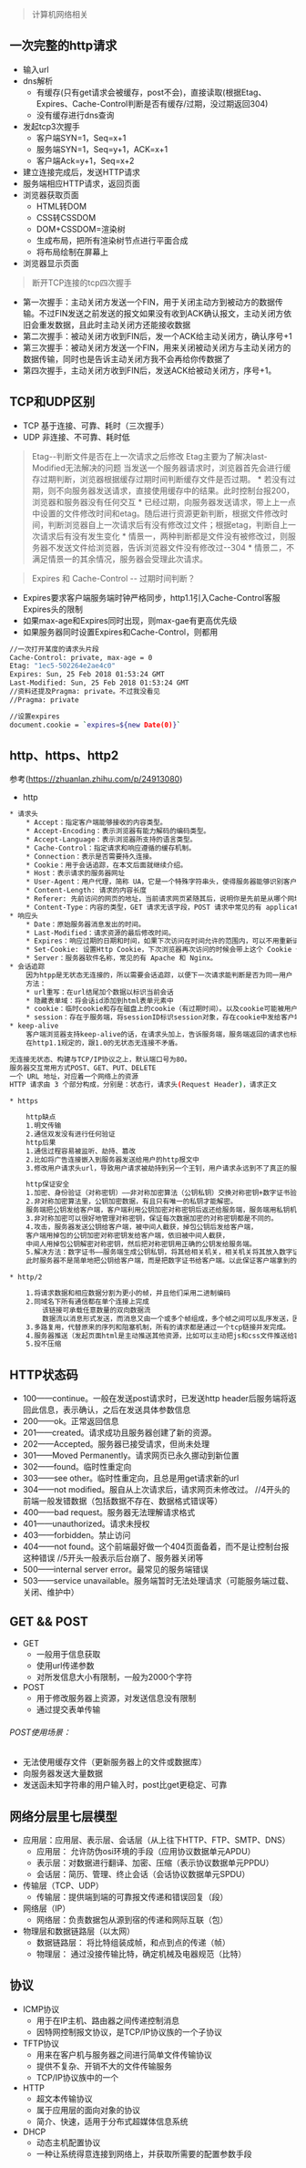 > 计算机网络相关

## 一次完整的http请求

* 输入url
* dns解析
    * 有缓存(只有get请求会被缓存，post不会)，直接读取(根据Etag、Expires、Cache-Control判断是否有缓存/过期，没过期返回304)
    * 没有缓存进行dns查询
* 发起tcp3次握手
    * 客户端SYN=1，Seq=x+1
    * 服务端SYN=1，Seq=y+1，ACK=x+1
    * 客户端Ack=y+1，Seq=x+2
* 建立连接完成后，发送HTTP请求
* 服务端相应HTTP请求，返回页面
* 浏览器获取页面
    * HTML转DOM
    * CSS转CSSDOM
    * DOM+CSSDOM=渲染树
    * 生成布局，把所有渲染树节点进行平面合成
    * 将布局绘制在屏幕上
* 浏览器显示页面

> 断开TCP连接的tcp四次握手

* 第一次握手：主动关闭方发送一个FIN，用于关闭主动方到被动方的数据传输。不过FIN发送之前发送的报文如果没有收到ACK确认报文，主动关闭方依旧会重发数据，且此时主动关闭方还能接收数据
* 第二次握手：被动关闭方收到FIN后，发一个ACK给主动关闭方，确认序号+1
* 第三次握手：被动关闭方发送一个FIN，用来关闭被动关闭方与主动关闭方的数据传输，同时也是告诉主动关闭方我不会再给你传数据了
* 第四次握手，主动关闭方收到FIN后，发送ACK给被动关闭方，序号+1。

## TCP和UDP区别

* TCP 基于连接、可靠、耗时（三次握手）
* UDP 非连接、不可靠、耗时低

> Etag--判断文件是否在上一次请求之后修改
    Etag主要为了解决last-Modified无法解决的问题
    当发送一个服务器请求时，浏览器首先会进行缓存过期判断，浏览器根据缓存过期时间判断缓存文件是否过期。
    * 若没有过期，则不向服务器发送请求，直接使用缓存中的结果。此时控制台报200，浏览器和服务器没有任何交互
    * 已经过期，向服务器发送请求，带上上一点中设置的文件修改时间和etag。随后进行资源更新判断，根据文件修改时间，判断浏览器自上一次请求后有没有修改过文件；根据etag，判断自上一次请求后有没有发生变化
        * 情景一，两种判断都是文件没有被修改过，则服务器不发送文件给浏览器，告诉浏览器文件没有修改过--304
        * 情景二，不满足情景一的其余情况，服务器会受理此次请求。

> Expires 和 Cache-Control -- 过期时间判断？
* Expires要求客户端服务端时钟严格同步，http1.1引入Cache-Control客服Expires头的限制
* 如果max-age和Expires同时出现，则max-gae有更高优先级
* 如果服务器同时设置Expires和Cache-Control，则都用

```bash
//一次打开某度的请求头片段
Cache-Control: private, max-age = 0
Etag: "1ec5-502264e2ae4c0"
Expires: Sun, 25 Feb 2018 01:53:24 GMT
Last-Modified: Sun, 25 Feb 2018 01:53:24 GMT
//资料还提及Pragma: private。不过我没看见
//Pragma: private
```

```bash
//设置expires
document.cookie = `expires=${new Date(0)}`
```

## http、https、http2

参考(https://zhuanlan.zhihu.com/p/24913080)
* http
```bash
* 请求头
    * Accept：指定客户端能够接收的内容类型。
    * Accept-Encoding：表示浏览器有能力解码的编码类型。
    * Accept-Language：表示浏览器所支持的语言类型。
    * Cache-Control：指定请求和响应遵循的缓存机制。
    * Connection：表示是否需要持久连接。
    * Cookie：用于会话追踪，在本文后面就继续介绍。
    * Host：表示请求的服务器网址
    * User-Agent：用户代理，简称 UA，它是一个特殊字符串头，使得服务器能够识别客户端使用的操作系统及版本、CPU 类型、浏览器及版本、浏览器渲染引擎、浏览器语言、浏览器插件等。
    * Content-Length: 请求的内容长度
    * Referer: 先前访问的网页的地址，当前请求网页紧随其后，说明你是先前是从哪个网址点击访问到该页面的，如果没有则不填。
    * Content-Type：内容的类型，GET 请求无该字段，POST 请求中常见的有 application/x-www-form-urlencoded 为普通的表单提交，还有文件上传为 multipart/form-data
* 响应头
    * Date：原始服务器消息发出的时间。
    * Last-Modified：请求资源的最后修改时间。
    * Expires：响应过期的日期和时间，如果下次访问在时间允许的范围内，可以不用重新请求，直接访问缓存。
    * Set-Cookie: 设置Http Cookie，下次浏览器再次访问的时候会带上这个 Cookie 值。
    * Server：服务器软件名称，常见的有 Apache 和 Nginx。
* 会话追踪
    因为htpp是无状态无连接的，所以需要会话追踪，以便下一次请求能判断是否为同一用户
    方法：
    * url重写：在url结尾加个数据以标识当前会话
    * 隐藏表单域：将会话id添加到html表单元素中
    * cookie：临时cookie和存在磁盘上的cookie（有过期时间）。以及cookie可能被用户禁用
    * session：存在于服务端，将sessionID标识session对象，存在cookie中发给客户端，客户端下一次请求带上。
* keep-alive
    客户端浏览器支持keep-alive的话，在请求头加上，告诉服务端，服务端返回的请求也标着keep-alive。这样客户端和服务端的http连接就会被保持（超过keep-alive规定时间、意外断电等情况除外）
    在http1.1规定的，跟1.0的无状态无连接不矛盾。

无连接无状态、构建与TCP/IP协议之上，默认端口号为80。
服务器交互常用方式POST、GET、PUT、DELETE
一个 URL 地址，对应着一个网络上的资源
HTTP 请求由 3 个部分构成，分别是：状态行，请求头(Request Header)，请求正文
```
    * https
```bash
    http缺点
    1.明文传输
    2.通信双发没有进行任何验证
    http后果
    1.通信过程容易被监听、劫持、篡改
    2.比如将广告连接嵌入到服务器发送给用户的http报文中
    3.修改用户请求头url，导致用户请求被劫持到另一个王钊，用户请求永远到不了真正的服务器

    http保证安全
    1.加密、身份验证（对称密钥）——非对称加密算法（公钥私钥）交换对称密钥+数字证书验证十分（验证公钥是否伪造）+利用对称密钥加解密后续传输的数据=安全
    2.非对称加密算法里，公钥加密数据，有且只有唯一的私钥才能解密。
    服务端把公钥发给客户端，客户端利用公钥加密对称密钥后返还给服务端，服务端用私钥机密，就可以拿到加密用的对称密钥。
    3.非对称加密可以很好地管理对称密钥，保证每次数据加密的对称密钥都是不同的。
    4.攻击，服务器发送公钥给客户端，被中间人截获，掉包公钥后发给客户端，
    客户端用掉包的公钥加密对称密钥发给客户端，依旧被中间人截获，
    中间人用掉包公钥解密对称密钥，然后把对称密钥用正确的公钥发给服务端。
    5.解决方法：数字证书——服务端生成公钥私钥，将其给相关机关，相关机关将其放入数字证书并将数字证书发给服务器。
    此时服务器不是简单地把公钥给客户端，而是把数字证书给客户端。以此保证客户端拿到的公钥是来自服务端的
```
    * http/2
```bash
    1.将请求数据和相应数据分割为更小的帧，并且他们采用二进制编码
    2.同域名下所有通信都在单个连接上完成
        该链接可承载任意数量的双向数据流
        数据流以消息形式发送，而消息又由一个或多个帧组成，多个帧之间可以乱序发送，因为帧首部的流标识可重新组装
    3.多路复用，代替原来的序列和阻塞机制，所有的请求都是通过一个tcp链接并发完成。
    4.服务器推送（发起页面html是主动推送其他资源，比如可以主动把js和css文件推送给客户端，而不用客户端解析html时在发送这些请求），服务器推送客户端有权选择是否接收。如果推送已经缓存可以拒绝，推送同样遵守同源策略
    5.投不压缩
```

## HTTP状态码

* 100——continue。一般在发送post请求时，已发送http header后服务端将返回此信息，表示确认，之后在发送具体参数信息
* 200——ok。正常返回信息
* 201——created。请求成功且服务器创建了新的资源。
* 202——Accepted。服务器已接受请求，但尚未处理
* 301——Moved Permanently。请求网页已永久挪动到新位置
* 302——found。临时性重定向
* 303——see other。临时性重定向，且总是用get请求新的url
* 304——not modified。服自从上次请求后，请求网页未修改过。
//4开头的前端一般发错数据（包括数据不存在、数据格式错误等）
* 400——bad request。服务器无法理解请求格式
* 401——unauthorized。请求未授权
* 403——forbidden。禁止访问
* 404——not found。这个前端最好做一个404页面备着，而不是让控制台报这种错误
//5开头一般表示后台崩了、服务器关闭等
* 500——internal server error。最常见的服务端错误
* 503——service unavailable。服务端暂时无法处理请求（可能服务端过载、关闭、维护中）

## GET && POST

* GET
    * 一般用于信息获取
    * 使用url传递参数
    * 对所发信息大小有限制，一般为2000个字符
* POST
    * 用于修改服务器上资源，对发送信息没有限制
    * 通过提交表单传输

###### POST使用场景：

* 无法使用缓存文件（更新服务器上的文件或数据库）
* 向服务器发送大量数据
* 发送函未知字符串的用户输入时，post比get更稳定、可靠

## 网络分层里七层模型
* 应用层：应用层、表示层、会话层（从上往下HTTP、FTP、SMTP、DNS）
    * 应用层： 允许防伪osi环境的手段（应用协议数据单元APDU）
    * 表示层：对数据进行翻译、加密、压缩（表示协议数据单元PPDU）
    * 会话层：简历、管理、终止会话（会话协议数据单元SPDU）
* 传输层（TCP、UDP）
    * 传输层：提供端到端的可靠报文传递和错误回复（段）
* 网络层（IP）
    * 网络层：负责数据包从源到宿的传递和网际互联（包）
* 物理层和数据链路层（以太网）
     * 数据链路层： 将比特组装成帧，和点到点的传递（帧）
     * 物理层： 通过没接传输比特，确定机械及电器规范（比特）

## 协议
* ICMP协议
    * 用于在IP主机、路由器之间传递控制消息
    * 因特网控制报文协议，是TCP/IP协议族的一个子协议
* TFTP协议
    * 用来在客户机与服务器之间进行简单文件传输协议
    * 提供不复杂、开销不大的文件传输服务
    * TCP/IP协议族中的一个
* HTTP
    * 超文本传输协议
    * 属于应用层的面向对象的协议
    * 简介、快速，适用于分布式超媒体信息系统
* DHCP
    * 动态主机配置协议
    * 一种让系统得意连接到网络上，并获取所需要的配置参数手段
